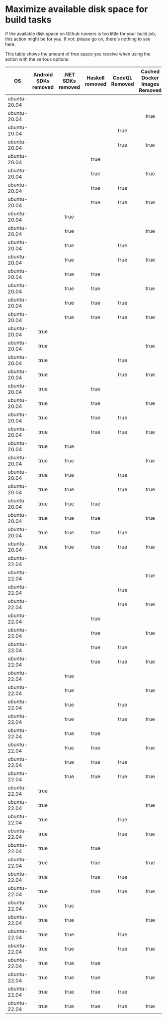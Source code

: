 # Maximize available disk space for build tasks

If the available disk space on Github runners is too little for your build job, this action might be for you.
If not: please go on, there's nothing to see here.

This table shows the amount of free space you receive when using the action with the various options.

OS | Android SDKs removed | .NET SDKs removed | Haskell removed | CodeQL Removed | Cached Docker Images Removed | GB freed | GB free | Elapsed Time (seconds) |
---|:--------------------:|:-----------------:|:---------------:|:--------------:|:----------------------------:|:--------:|:-------:|:----------------------:|
ubuntu-20.04 |  |  |  |  |  | 63 | 84 | 2
ubuntu-20.04 |  |  |  |  | true | 66 | 87 | 20
ubuntu-20.04 |  |  |  | true |  | 67 | 88 | 4
ubuntu-20.04 |  |  |  | true | true | 71 | 92 | 21
ubuntu-20.04 |  |  | true |  |  | 63 | 84 | 2
ubuntu-20.04 |  |  | true |  | true | 66 | 87 | 19
ubuntu-20.04 |  |  | true | true |  | 67 | 88 | 4
ubuntu-20.04 |  |  | true | true | true | 71 | 92 | 7
ubuntu-20.04 |  | true |  |  |  | 64 | 85 | 4
ubuntu-20.04 |  | true |  |  | true | 67 | 88 | 10
ubuntu-20.04 |  | true |  | true |  | 69 | 90 | 5
ubuntu-20.04 |  | true |  | true | true | 72 | 93 | 21
ubuntu-20.04 |  | true | true |  |  | 64 | 85 | 5
ubuntu-20.04 |  | true | true |  | true | 67 | 88 | 16
ubuntu-20.04 |  | true | true | true |  | 69 | 90 | 5
ubuntu-20.04 |  | true | true | true | true | 72 | 93 | 10
ubuntu-20.04 | true |  |  |  |  | 70 | 91 | 91
ubuntu-20.04 | true |  |  |  | true | 73 | 94 | 24
ubuntu-20.04 | true |  |  | true |  | 75 | 96 | 14
ubuntu-20.04 | true |  |  | true | true | 78 | 99 | 31
ubuntu-20.04 | true |  | true |  |  | 70 | 91 | 12
ubuntu-20.04 | true |  | true |  | true | 73 | 94 | 23
ubuntu-20.04 | true |  | true | true |  | 75 | 96 | 100
ubuntu-20.04 | true |  | true | true | true | 78 | 99 | 105
ubuntu-20.04 | true | true |  |  |  | 72 | 93 | 20
ubuntu-20.04 | true | true |  |  | true | 75 | 96 | 90
ubuntu-20.04 | true | true |  | true |  | 76 | 97 | 81
ubuntu-20.04 | true | true |  | true | true | 80 | 101 | 26
ubuntu-20.04 | true | true | true |  |  | 72 | 93 | 77
ubuntu-20.04 | true | true | true |  | true | 75 | 96 | 23
ubuntu-20.04 | true | true | true | true |  | 76 | 97 | 99
ubuntu-20.04 | true | true | true | true | true | 80 | 101 | 76
ubuntu-22.04 |  |  |  |  |  | 63 | 85 | 2
ubuntu-22.04 |  |  |  |  | true | 66 | 88 | 8
ubuntu-22.04 |  |  |  | true |  | 68 | 90 | 4
ubuntu-22.04 |  |  |  | true | true | 71 | 93 | 8
ubuntu-22.04 |  |  | true |  |  | 63 | 85 | 1
ubuntu-22.04 |  |  | true |  | true | 66 | 88 | 7
ubuntu-22.04 |  |  | true | true |  | 68 | 90 | 3
ubuntu-22.04 |  |  | true | true | true | 71 | 93 | 9
ubuntu-22.04 |  | true |  |  |  | 64 | 86 | 3
ubuntu-22.04 |  | true |  |  | true | 67 | 89 | 7
ubuntu-22.04 |  | true |  | true |  | 69 | 91 | 5
ubuntu-22.04 |  | true |  | true | true | 72 | 94 | 8
ubuntu-22.04 |  | true | true |  |  | 64 | 86 | 4
ubuntu-22.04 |  | true | true |  | true | 67 | 89 | 6
ubuntu-22.04 |  | true | true | true |  | 69 | 91 | 4
ubuntu-22.04 |  | true | true | true | true | 72 | 94 | 8
ubuntu-22.04 | true |  |  |  |  | 70 | 92 | 18
ubuntu-22.04 | true |  |  |  | true | 73 | 95 | 16
ubuntu-22.04 | true |  |  | true |  | 75 | 97 | 84
ubuntu-22.04 | true |  |  | true | true | 78 | 100 | 21
ubuntu-22.04 | true |  | true |  |  | 70 | 92 | 11
ubuntu-22.04 | true |  | true |  | true | 73 | 95 | 100
ubuntu-22.04 | true |  | true | true |  | 75 | 97 | 13
ubuntu-22.04 | true |  | true | true | true | 78 | 100 | 24
ubuntu-22.04 | true | true |  |  |  | 72 | 94 | 66
ubuntu-22.04 | true | true |  |  | true | 75 | 97 | 16
ubuntu-22.04 | true | true |  | true |  | 77 | 99 | 87
ubuntu-22.04 | true | true |  | true | true | 80 | 102 | 18
ubuntu-22.04 | true | true | true |  |  | 72 | 94 | 74
ubuntu-22.04 | true | true | true |  | true | 75 | 97 | 72
ubuntu-22.04 | true | true | true | true |  | 77 | 99 | 79
ubuntu-22.04 | true | true | true | true | true | 80 | 102 | 19
